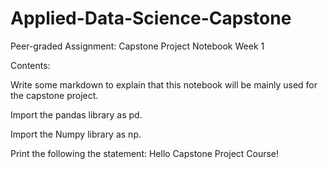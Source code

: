 # Applied-Data-Science-Capstone
Peer-graded Assignment: Capstone Project Notebook Week 1

Contents:

Write some markdown to explain that this notebook will be mainly used for the capstone project.

Import the pandas library as pd.

Import the Numpy library as np.

Print the following the statement: Hello Capstone Project Course!
